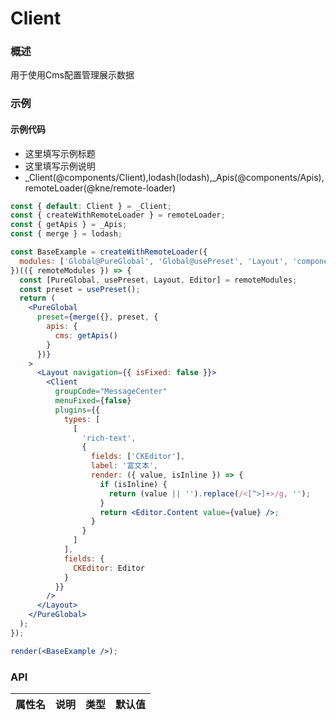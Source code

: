 
# Client


### 概述

用于使用Cms配置管理展示数据


### 示例

#### 示例代码

- 这里填写示例标题
- 这里填写示例说明
- _Client(@components/Client),lodash(lodash),_Apis(@components/Apis),remoteLoader(@kne/remote-loader)

```jsx
const { default: Client } = _Client;
const { createWithRemoteLoader } = remoteLoader;
const { getApis } = _Apis;
const { merge } = lodash;

const BaseExample = createWithRemoteLoader({
  modules: ['Global@PureGlobal', 'Global@usePreset', 'Layout', 'components-ckeditor:Editor']
})(({ remoteModules }) => {
  const [PureGlobal, usePreset, Layout, Editor] = remoteModules;
  const preset = usePreset();
  return (
    <PureGlobal
      preset={merge({}, preset, {
        apis: {
          cms: getApis()
        }
      })}
    >
      <Layout navigation={{ isFixed: false }}>
        <Client
          groupCode="MessageCenter"
          menuFixed={false}
          plugins={{
            types: [
              [
                'rich-text',
                {
                  fields: ['CKEditor'],
                  label: '富文本',
                  render: ({ value, isInline }) => {
                    if (isInline) {
                      return (value || '').replace(/<[^>]+>/g, '');
                    }
                    return <Editor.Content value={value} />;
                  }
                }
              ]
            ],
            fields: {
              CKEditor: Editor
            }
          }}
        />
      </Layout>
    </PureGlobal>
  );
});

render(<BaseExample />);

```


### API

|属性名|说明|类型|默认值|
|  ---  | ---  | --- | --- |


